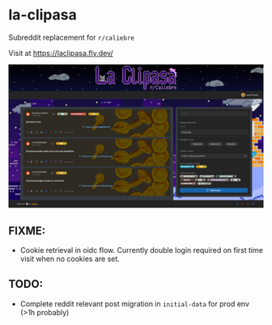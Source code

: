 # la-clipasa

Subreddit replacement for `r/caliebre`

Visit at https://laclipasa.fly.dev/

![alt text](.github/image.png)

## FIXME:

- Cookie retrieval in oidc flow. Currently double login required on first time
  visit when no cookies are set.

## TODO:
- Complete reddit relevant post migration in `initial-data` for prod env (>1h
  probably)
